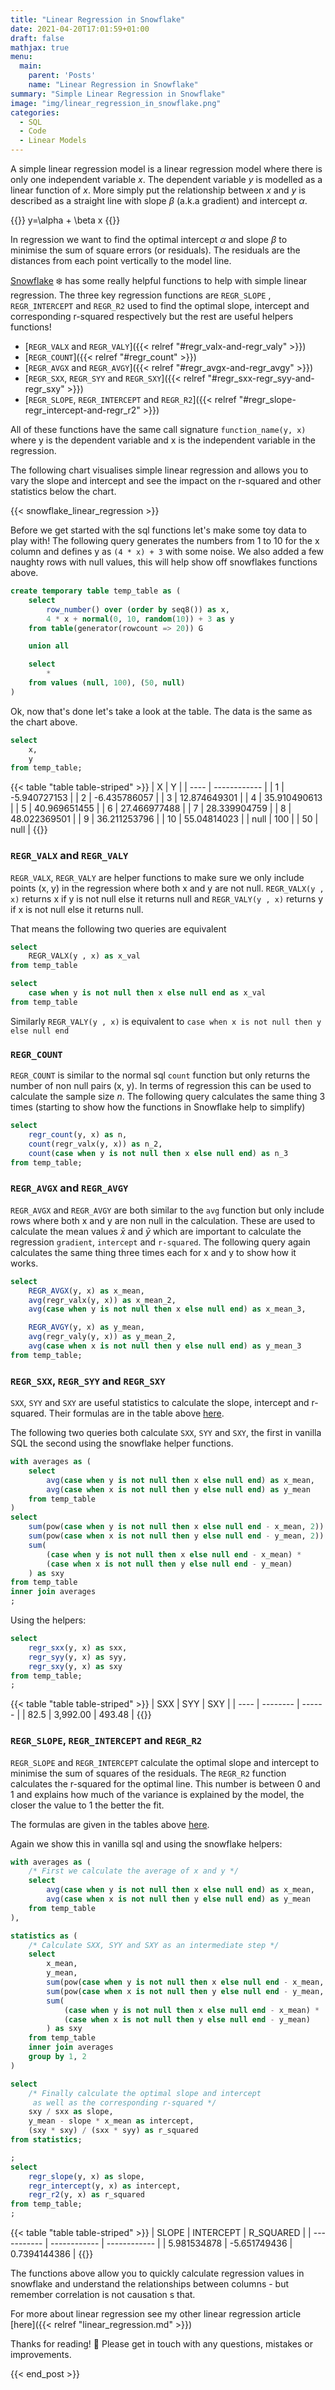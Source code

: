 ```yaml
---
title: "Linear Regression in Snowflake"
date: 2021-04-20T17:01:59+01:00
draft: false
mathjax: true
menu:
  main:
    parent: 'Posts'
    name: "Linear Regression in Snowflake"
summary: "Simple Linear Regression in Snowflake"
image: "img/linear_regression_in_snowflake.png"
categories:
  - SQL
  - Code
  - Linear Models
---
```


A simple linear regression model is a linear regression model where there is only one independent variable $x$. The dependent variable $y$ is modelled as a linear function of $x$. More simply put the relationship between $x$ and $y$ is described as a straight line with slope $\beta$ (a.k.a gradient) and intercept $\alpha$.

{{<formula class="formular" >}}
y=\alpha + \beta x
{{</formula>}}

In regression we want to find the optimal intercept $\alpha$ and slope $\beta$ to minimise the sum of square errors (or residuals). The residuals are the distances from each point vertically to the model line.

[Snowflake](https://www.snowflake.com/) ❄️ has some really helpful functions to help with simple linear regression. The three key regression functions are `REGR_SLOPE` , `REGR_INTERCEPT`  and `REGR_R2` used to find the optimal slope, intercept and corresponding r-squared respectively but the rest are useful helpers functions!

 - [`REGR_VALX` and `REGR_VALY`]({{< relref "#regr_valx-and-regr_valy" >}})
 - [`REGR_COUNT`]({{< relref "#regr_count" >}})
 - [`REGR_AVGX` and `REGR_AVGY`]({{< relref "#regr_avgx-and-regr_avgy" >}})
 - [`REGR_SXX`, `REGR_SYY` and `REGR_SXY`]({{< relref "#regr_sxx-regr_syy-and-regr_sxy" >}})
 - [`REGR_SLOPE`, `REGR_INTERCEPT` and `REGR_R2`]({{< relref "#regr_slope-regr_intercept-and-regr_r2" >}})

All of these functions have the same call signature `function_name(y, x)` where y is the dependent variable and x is the independent variable in the regression.

The following chart visualises simple linear regression and allows you to vary the slope and intercept and see the impact on the r-squared and other statistics below the chart.

{{< snowflake_linear_regression >}}

Before we get started with the sql functions let's make some toy data to play with! The following query generates the numbers from 1 to 10 for the x column and defines y as `(4 * x) + 3` with some noise. We also added a few naughty rows with null values, this will help show off snowflakes functions above.

```sql
create temporary table temp_table as (
    select
        row_number() over (order by seq8()) as x,
        4 * x + normal(0, 10, random(10)) + 3 as y
    from table(generator(rowcount => 20)) G

    union all

    select
        *
    from values (null, 100), (50, null)
)
```

Ok, now that's done let's take a look at the table. The data is the same as the chart above.
```sql
select
    x,
    y
from temp_table;
```
{{< table "table table-striped" >}}
| X    | Y            |
| ---- | ------------ |
| 1    | -5.940727153 |
| 2    | -6.435786057 |
| 3    | 12.874649301 |
| 4    | 35.910490613 |
| 5    | 40.969651455 |
| 6    | 27.466977488 |
| 7    | 28.339904759 |
| 8    | 48.022369501 |
| 9    | 36.211253796 |
| 10   | 55.04814023  |
| null | 100          |
| 50   | null         |
{{</table>}}

### `REGR_VALX` and `REGR_VALY`

`REGR_VALX`, `REGR_VALY` are helper functions to make sure we only include points (x, y) in the regression where both x and y are not null. `REGR_VALX(y , x)` returns x if y is not null else it returns null and `REGR_VALY(y , x)` returns y if x is not null else it returns null.

That means the following two queries are equivalent
```sql
select
    REGR_VALX(y , x) as x_val
from temp_table
```

```sql
select
    case when y is not null then x else null end as x_val
from temp_table
```
Similarly `REGR_VALY(y , x)` is equivalent to `case when x is not null then y else null end`

### `REGR_COUNT`
`REGR_COUNT` is similar to the normal sql `count` function but only returns the number of non null pairs (x, y). In terms of regression this can be used to calculate the sample size $n$. The following query calculates the same thing 3 times (starting to show how the functions in Snowflake help to simplify)

```sql
select
    regr_count(y, x) as n,
    count(regr_valx(y, x)) as n_2,
    count(case when y is not null then x else null end) as n_3
from temp_table;
```

### `REGR_AVGX` and `REGR_AVGY`
`REGR_AVGX` and `REGR_AVGY` are both similar to the `avg` function but only include rows where both x and y are non null in the calculation. These are used to calculate the mean values $\bar{x}$ and $\bar{y}$ which are important to calculate the regression `gradient`, `intercept` and `r-squared`. The following query again calculates the same thing three times each for x and y to show how it works.

```sql
select
    REGR_AVGX(y, x) as x_mean,
    avg(regr_valx(y, x)) as x_mean_2,
    avg(case when y is not null then x else null end) as x_mean_3,

    REGR_AVGY(y, x) as y_mean,
    avg(regr_valy(y, x)) as y_mean_2,
    avg(case when x is not null then y else null end) as y_mean_3
from temp_table;
```

### `REGR_SXX`, `REGR_SYY` and `REGR_SXY`

`SXX`, `SYY` and `SXY` are useful statistics to calculate the slope, intercept and r-squared. Their formulas are in the table above [here](.#sxx).

The following two queries both calculate `SXX`, `SYY` and `SXY`, the first in vanilla SQL the second using the snowflake helper functions.

```sql
with averages as (
    select
        avg(case when y is not null then x else null end) as x_mean,
        avg(case when x is not null then y else null end) as y_mean
    from temp_table
)
select
    sum(pow(case when y is not null then x else null end - x_mean, 2)) as sxx,
    sum(pow(case when x is not null then y else null end - y_mean, 2)) as syy,
    sum(
        (case when y is not null then x else null end - x_mean) *
        (case when x is not null then y else null end - y_mean)
    ) as sxy
from temp_table
inner join averages
;

```
Using the helpers:
```sql
select
    regr_sxx(y, x) as sxx,
    regr_syy(y, x) as syy,
    regr_sxy(y, x) as sxy
from temp_table;
;
```

{{< table "table table-striped" >}}
| SXX  | SYY      | SXY    |
| ---- | -------- | ------ |
| 82.5 | 3,992.00 | 493.48 |
{{</table>}}


### `REGR_SLOPE`, `REGR_INTERCEPT` and `REGR_R2`

`REGR_SLOPE` and `REGR_INTERCEPT` calculate the optimal slope and intercept to minimise the sum of squares of the residuals. The `REGR_R2` function calculates the r-squared for the optimal line. This number is between 0 and 1 and explains how much of the variance is explained by the model, the closer the value to 1 the better the fit.

The formulas are given in the tables above [here](.#beta).

Again we show this in vanilla sql and using the snowflake helpers:

```sql
with averages as (
    /* First we calculate the average of x and y */
    select
        avg(case when y is not null then x else null end) as x_mean,
        avg(case when x is not null then y else null end) as y_mean
    from temp_table
),

statistics as (
    /* Calculate SXX, SYY and SXY as an intermediate step */
    select
        x_mean,
        y_mean,
        sum(pow(case when y is not null then x else null end - x_mean, 2)) as sxx,
        sum(pow(case when x is not null then y else null end - y_mean, 2)) as syy,
        sum(
            (case when y is not null then x else null end - x_mean) *
            (case when x is not null then y else null end - y_mean)
        ) as sxy
    from temp_table
    inner join averages
    group by 1, 2
)

select
    /* Finally calculate the optimal slope and intercept
     as well as the corresponding r-squared */
    sxy / sxx as slope,
    y_mean - slope * x_mean as intercept,
    (sxy * sxy) / (sxx * syy) as r_squared
from statistics;
```


```sql
;
select
    regr_slope(y, x) as slope,
    regr_intercept(y, x) as intercept,
    regr_r2(y, x) as r_squared
from temp_table;
;
```

{{< table "table table-striped" >}}
| SLOPE       | INTERCEPT    | R_SQUARED    |
| ----------- | ------------ | ------------ |
| 5.981534878 | -5.651749436 | 0.7394144386 |
{{</table>}}


The functions above allow you to quickly calculate regression values in snowflake and understand the relationships between columns - but remember correlation is not causation s that.

For more about linear regression see my other linear regression article [here]({{< relref "linear_regression.md" >}})

Thanks for reading! 👏 Please get in touch with any questions, mistakes or improvements.

{{< end_post >}}
